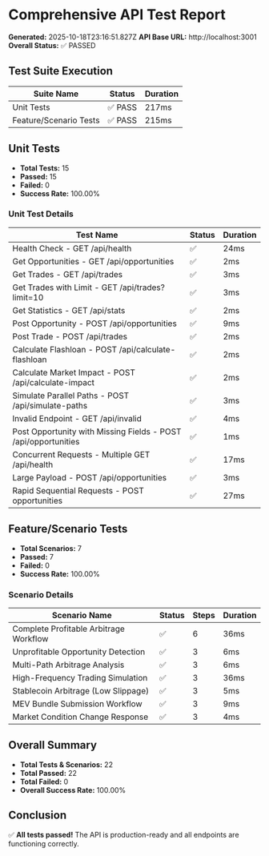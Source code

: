 # Comprehensive API Test Report

**Generated:** 2025-10-18T23:16:51.827Z
**API Base URL:** http://localhost:3001
**Overall Status:** ✅ PASSED

## Test Suite Execution

| Suite Name | Status | Duration |
|------------|--------|----------|
| Unit Tests | ✅ PASS | 217ms |
| Feature/Scenario Tests | ✅ PASS | 215ms |

## Unit Tests

- **Total Tests:** 15
- **Passed:** 15
- **Failed:** 0
- **Success Rate:** 100.00%

### Unit Test Details

| Test Name | Status | Duration |
|-----------|--------|----------|
| Health Check - GET /api/health | ✅ | 24ms |
| Get Opportunities - GET /api/opportunities | ✅ | 2ms |
| Get Trades - GET /api/trades | ✅ | 3ms |
| Get Trades with Limit - GET /api/trades?limit=10 | ✅ | 3ms |
| Get Statistics - GET /api/stats | ✅ | 2ms |
| Post Opportunity - POST /api/opportunities | ✅ | 9ms |
| Post Trade - POST /api/trades | ✅ | 2ms |
| Calculate Flashloan - POST /api/calculate-flashloan | ✅ | 2ms |
| Calculate Market Impact - POST /api/calculate-impact | ✅ | 2ms |
| Simulate Parallel Paths - POST /api/simulate-paths | ✅ | 3ms |
| Invalid Endpoint - GET /api/invalid | ✅ | 4ms |
| Post Opportunity with Missing Fields - POST /api/opportunities | ✅ | 1ms |
| Concurrent Requests - Multiple GET /api/health | ✅ | 17ms |
| Large Payload - POST /api/opportunities | ✅ | 3ms |
| Rapid Sequential Requests - POST opportunities | ✅ | 27ms |

## Feature/Scenario Tests

- **Total Scenarios:** 7
- **Passed:** 7
- **Failed:** 0
- **Success Rate:** 100.00%

### Scenario Details

| Scenario Name | Status | Steps | Duration |
|---------------|--------|-------|----------|
| Complete Profitable Arbitrage Workflow | ✅ | 6 | 36ms |
| Unprofitable Opportunity Detection | ✅ | 3 | 6ms |
| Multi-Path Arbitrage Analysis | ✅ | 3 | 6ms |
| High-Frequency Trading Simulation | ✅ | 3 | 36ms |
| Stablecoin Arbitrage (Low Slippage) | ✅ | 3 | 5ms |
| MEV Bundle Submission Workflow | ✅ | 3 | 9ms |
| Market Condition Change Response | ✅ | 3 | 4ms |

## Overall Summary

- **Total Tests & Scenarios:** 22
- **Total Passed:** 22
- **Total Failed:** 0
- **Overall Success Rate:** 100.00%

## Conclusion

✅ **All tests passed!** The API is production-ready and all endpoints are functioning correctly.
